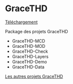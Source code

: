 # GraceTHD

[Téléchargement](https://github.com/GraceTHD-community/GraceTHD/zipball/master)

Package des projets GraceTHD
* GraceTHD-MCD
* GraceTHD-MOD
* GraceTHD-Check
* GraceTHD-Layers
* GraceTHD-Demo
* GraceTHD-Data

[Les autres projets GraceTHD](https://github.com/GraceTHD-community)
